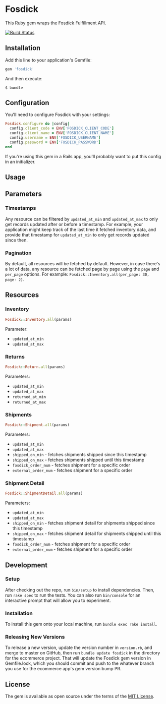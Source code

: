 # Fosdick

This Ruby gem wraps the Fosdick Fulfillment API.

[![Build Status](https://travis-ci.org/teamlaunch/fosdick-ruby.svg?branch=master)](https://travis-ci.org/teamlaunch/fosdick-ruby)

## Installation

Add this line to your application's Gemfile:

```ruby
gem 'fosdick'
```

And then execute:

    $ bundle

## Configuration

You'll need to configure Fosdick with your settings:

```ruby
Fosdick.configure do |config|
  config.client_code = ENV['FOSDICK_CLIENT_CODE']
  config.client_name = ENV['FOSDICK_CLIENT_NAME']
  config.username = ENV['FOSDICK_USERNAME']
  config.password = ENV['FOSDICK_PASSWORD']
end
```

If you're using this gem in a Rails app, you'll probably want to put this config in an initializer.

## Usage

## Parameters

### Timestamps

Any resource can be filtered by `updated_at_min` and `updated_at_max` to only get records updated after or before a timestamp. For example, your application might keep track of the last time it fetched inventory data, and provide that timestamp for `updated_at_min` to only get records updated since then.

### Pagination

By default, all resources will be fetched by default. However, in case there's a lot of data, any resource can be fetched page by page using the `page` and `per_page` options. For example: `Fosdick::Inventory.all(per_page: 30, page: 2)`.

## Resources

### Inventory

```ruby
Fosdick::Inventory.all(params)
```

Parameter:

* `updated_at_min`
* `updated_at_max`

### Returns

```ruby
Fosdick::Return.all(params)
```

Parameters:

* `updated_at_min`
* `updated_at_max`
* `returned_at_min`
* `returned_at_max`

### Shipments

```ruby
Fosdick::Shipment.all(params)
```

Parameters:

* `updated_at_min`
* `updated_at_max`
* `shipped_on_min` - fetches shipments shipped since this timestamp
* `shipped_on_max` - fetches shipments shipped until this timestamp
* `fosdick_order_num` - fetches shipment for a specific order
* `external_order_num` - fetches shipment for a specific order

### Shipment Detail

```ruby
Fosdick::ShipmentDetail.all(params)
```

Parameters:

* `updated_at_min`
* `updated_at_max`
* `shipped_on_min` - fetches shipment detail for shipments shipped since this timestamp
* `shipped_on_max` - fetches shipment detail for shipments shipped until this timestamp
* `fosdick_order_num` - fetches shipment for a specific order
* `external_order_num` - fetches shipment for a specific order

## Development

### Setup

After checking out the repo, run `bin/setup` to install dependencies. Then, run `rake spec` to run the tests. You can also run `bin/console` for an interactive prompt that will allow you to experiment.

### Installation

To install this gem onto your local machine, run `bundle exec rake install`.

### Releasing New Versions

To release a new version, update the version number in `version.rb`, and merge to master on GitHub, then run `bundle update fosdick` in the directory for the ecommerce project.
That will update the Fosdick gem version in Gemfile.lock, which you should commit and push to the whatever branch you use for the ecommerce app's gem version bump PR.

## License

The gem is available as open source under the terms of the [MIT License](http://opensource.org/licenses/MIT).
